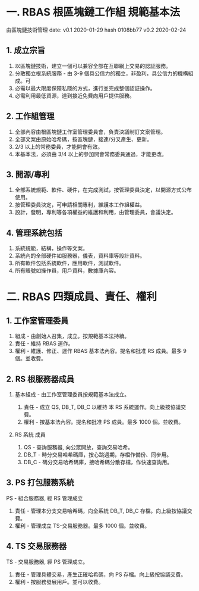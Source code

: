 <!-- headings -->

# 一. RBAS 根區塊鏈工作組 規範基本法

由區塊鏈技術管理 date:
v0.1 2020-01-29 hash 0108bb77
v0.2 2020-02-24

## 1. 成立宗旨

1. 以區塊鏈技術，建立一個可以兼容全部在互聯網上交易的認証服務。
1. 分散獨立根系統服務 - 由 3-9 個具公信力的獨立，非盈利，具公信力的機構組成。可
1. 必需以最大限度保障私隱的方式，進行並完成整個認証操作。
1. 必需利用最低資源，達到接近免費向用戶提供服務。

## 2. 工作組管理

1. 全部內容由根區塊鏈工作室管理委員會，負責決議制訂文案管理。
1. 全部文案由原始哈希碼，按區塊鏈，接連/分叉產生、更新。
1. 2/3 以上的常務委員，才能開會有效。
1. 本基本法，必須由 3/4 以上的參加開會常務委員通過，才能更改。

## 3. 開源/專利

1. 全部系統規範、軟件、硬件，在完成測試，按管理委員決定，以開源方式公布使用。
1. 按管理委員決定，可申請相關專利，維護本工作組權益。
1. 設計，發明，專利等各項權益的維護和利用，由管理委員，會議決定。

## 4. 管理系統包括

1. 系統規範，結構，操作等文案。
1. 系統內的全部硬件如服務器，儀表，資料庫等設計資料。
1. 所有軟件包括系統軟件，應用軟件，測試軟件。
1. 所有賬號如操作員，用戶資料，數據庫內容。

# 二. RBAS 四類成員、責任、權利

## 1. 工作室管理委員

1. 組成 - 由創始人召集，成立。按規範基本法持續。
1. 責任 - 維持 RBAS 運作。
1. 權利 - 維護、修正、運作 RBAS 基本法內容。提名和批准 RS 成員。最多 9 個。並收費。

## 2. RS 根服務器成員

1. 基本組成 - 由工作室管理委員按規範基本法成立。

   1. 責任 - 成立 QS, DB_T, DB_C 以維持 本 RS 系統運作。向上級按協議交費。
   1. 權利 - 按基本法內容。提名和批准 PS 成員。最多 1000 個。並收費。

1. RS 系統 成員
   1. QS - 查詢服務器, 向公眾開放，查詢交易哈希。
   1. DB_T - 時分交易哈希碼庫，按心跳週期，存檔作備份、同步用。
   1. DB_C - 碼分交易哈希碼庫，接哈希碼分散存檔，作快速查詢用。

## 3. PS 打包服務系統

PS - 組合服務器, 經 RS 管理成立

1. 責任 - 管理本分支交易哈希碼，向全系統 DB_T, DB_C 存檔。向上級按協議交費。
1. 權利 - 管理成立 TS-交易服務器。最多 1000 個。並收費。

## 4. TS 交易服務器

TS - 交易服務器, 經 PS 管理成立。

1. 責任 - 管理具體交易，產生正確哈希碼，向 PS 存檔。向上級按協議交費。
1. 權利 - 按服務發展用戶。並可以收費。
